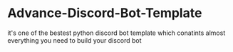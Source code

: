 # Advance-Discord-Bot-Template
it's one of the bestest python discord bot template which conatints almost everything you need to build your discord bot
